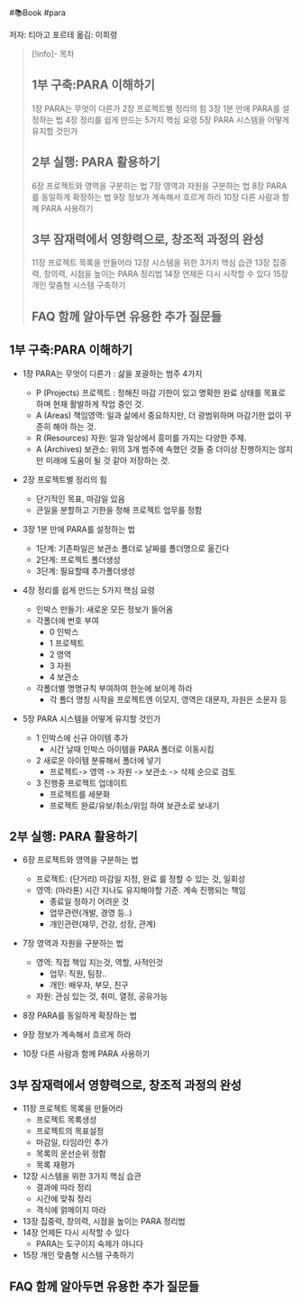 #📚Book #para

저자: 티아고 포르테
옮김: 이희령

> [!info]- 목차
> ## 1부 구축:PARA 이해하기
> 
> 1장 PARA는 무엇이 다른가
> 2장 프로젝트별 정리의 힘
> 3장 1분 만에 PARA를 설정하는 법
> 4장 정리를 쉽게 만드는 5가지 핵심 요령
> 5장 PARA 시스템을 어떻게 유지할 것인가
> 
> ## 2부 실행: PARA 활용하기
> 6장 프로젝트와 영역을 구분하는 법
> 7장 영역과 자원을 구분하는 법
> 8장 PARA를 동일하게 확장하는 법
> 9장 정보가 계속해서 흐르게 하라
> 10장 다른 사람과 함께 PARA 사용하기
> 
> ## 3부 잠재력에서 영향력으로, 창조적 과정의 완성
> 11장 프로젝트 목록을 만들어라
> 12장 시스템을 위한 3가지 핵심 습관
> 13장 집중력, 창의력, 시점을 높이는 PARA 정리법
> 14장 언제든 다시 시작할 수 있다
> 15장 개인 맞춤형 시스템 구축하기
> 
> ## FAQ 함께 알아두면 유용한 추가 질문들

## 1부 구축:PARA 이해하기

- 1장 PARA는 무엇이 다른가  : 삶을 포괄하는 범주 4가지
	- P (Projects) 프로젝트 : 정해진 마감 기한이 있고 명확한 완료 상태를 목표로 하며 현재 활발하게 작업 중인 것.
	- A (Areas) 책임영역: 일과 삶에서 중요하지만, 더 광범위하며 마감기한 없이 꾸준히 해야 하는 것.
	- R (Resources) 자원: 일과 일상에서 흥미를 가지는 다양한 주제.
	- A (Archives) 보관소: 위의 3개 범주에 속했던 것들 중 더이상 진행하지는 않지만 미래에 도움이 될 것 같아 저장하는 것.

- 2장 프로젝트별 정리의 힘 
	- 단기적인 목표, 마감일 있음
	- 큰일을 분할하고 기한을 정해 프로젝트 업무를 정함

- 3장 1분 만에 PARA를 설정하는 법 
	- 1단계: 기존파일은 보관소 폴더로 날짜를 폴더명으로 옮긴다
	- 2단계: 프로젝트 폴더생성
	- 3단계: 필요할때 추가폴더생성

- 4장 정리를 쉽게 만드는 5가지 핵심 요령 
	- 인박스 만들기: 새로운 모든 정보가 들어옴
	- 각폴더에 번호 부여
		- 0 인박스
		- 1 프로젝트
		- 2 영역
		- 3 자원
		- 4 보관소
	- 각폴더별 명명규칙 부여하여 한눈에 보이게 하라
		- 각 폴더 명칭 시작을 프로젝트엔 이모지, 영역은 대문자, 자원은 소문자 등

- 5장 PARA 시스템을 어떻게 유지할 것인가
	- 1 인박스에 신규 아이템 추가
		- 시간 날때 인박스 아이템을 PARA 폴더로 이동시킴
	- 2 새로운 아이템 분류해서 폴더에 넣기
		- 프로젝트-> 영역 -> 자원 -> 보관소 -> 삭제 순으로 검토
	- 3 진행중 프로젝트 업데이트
		- 프로젝트를 세분화
		- 프로젝트 완료/유보/취소/위임 하여 보관소로 보내기
## 2부 실행: PARA 활용하기

- 6장 프로젝트와 영역을 구분하는 법 
	- 프로젝트: (단거리) 마감일 지정, 완료 를 정할 수 있는 것, 일회성
	- 영역: (마라톤) 시간 지나도 유지해야할 기준. 계속 진행되는 책임
		- 종료일 정하기 어려운 것
		- 업무관련(개발, 경영 등..)
		- 개인관련(재무, 건강, 성장, 관계)

- 7장 영역과 자원을 구분하는 법 
	- 영역: 직접 책임 지는것, 역할, 사적인것
		- 업무: 직원, 팀장..
		- 개인: 배우자, 부모, 친구
	- 자원: 관심 있는 것, 취미, 열정, 공유가능

- 8장 PARA를 동일하게 확장하는 법 
- 9장 정보가 계속해서 흐르게 하라 
- 10장 다른 사람과 함께 PARA 사용하기

## 3부 잠재력에서 영향력으로, 창조적 과정의 완성

- 11장 프로젝트 목록을 만들어라 
	- 프로젝트 목록생성
	- 프로젝트의 목표설정
	- 마감일, 타임라인 추가
	- 목록의 운선순위 정함
	- 목록 재평가
- 12장 시스템을 위한 3가지 핵심 습관 
	- 결과에 따라 정리
	- 시간에 맞춰 정리
	- 격식에 얽메이지 마라
- 13장 집중력, 창의력, 시점을 높이는 PARA 정리법
- 14장 언제든 다시 시작할 수 있다 
	- PARA는 도구이지 숙제가 아니다
- 15장 개인 맞춤형 시스템 구축하기

## FAQ 함께 알아두면 유용한 추가 질문들

